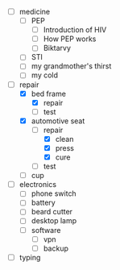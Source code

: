 - [ ] medicine
	- [ ] PEP
		- [ ] Introduction of HIV
		- [ ] How PEP works
		- [ ] Biktarvy
	- [ ] STI
	- [ ] my grandmother's thirst
	- [ ] my cold
- [ ] repair
	- [x] bed frame
		- [x] repair
		- [ ] test
	- [x] automotive seat
		- [ ] repair
			- [x] clean
			- [x] press
			- [x] cure
		- [ ] test 
	- [ ] cup
- [ ] electronics
	- [ ] phone switch
	- [ ] battery
	- [ ] beard cutter
	- [ ] desktop lamp
	- [ ] software
		- [ ] vpn
		- [ ] backup
- [ ] typing
<!--stackedit_data:
eyJoaXN0b3J5IjpbLTE5OTUxNzc0NTQsMTc0NjUwNzcxM119
-->